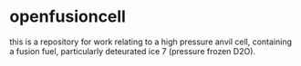 # openfusioncell
this is a repository for work relating to a high pressure anvil cell, containing a fusion fuel, particularly deteurated ice 7 (pressure frozen D2O).  
